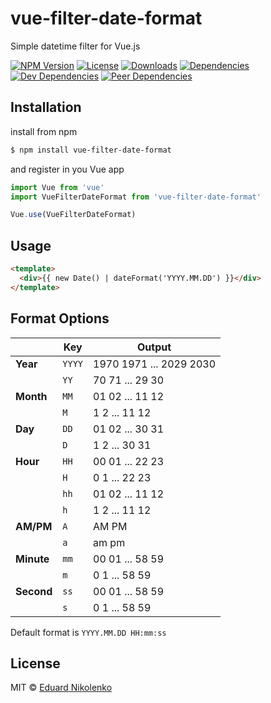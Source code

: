 # vue-filter-date-format
Simple datetime filter for Vue.js

[![NPM Version](https://img.shields.io/npm/v/vue-filter-date-format.svg)](https://www.npmjs.com/package/vue-filter-date-format)
[![License](https://img.shields.io/npm/l/vue-filter-date-format.svg)](/LICENSE)
[![Downloads](https://img.shields.io/npm/dm/vue-filter-date-format.svg)](https://npmcharts.com/compare/vue-filter-date-format?minimal=true)
[![Dependencies](https://img.shields.io/david/eduardnikolenko/vue-filter-date-format.svg)](https://david-dm.org/eduardnikolenko/vue-filter-date-format)
[![Dev Dependencies](https://img.shields.io/david/dev/eduardnikolenko/vue-filter-date-format.svg)](https://david-dm.org/eduardnikolenko/vue-filter-date-format/?type=dev)
[![Peer Dependencies](https://img.shields.io/david/peer/eduardnikolenko/vue-filter-date-format.svg)](https://david-dm.org/eduardnikolenko/vue-filter-date-format/?type=peer)

## Installation

install from npm
```bash
$ npm install vue-filter-date-format
```
and register in you Vue app
```js
import Vue from 'vue'
import VueFilterDateFormat from 'vue-filter-date-format'

Vue.use(VueFilterDateFormat)
```

## Usage

```html
<template>
  <div>{{ new Date() | dateFormat('YYYY.MM.DD') }}</div>
</template>
```

## Format Options

|            | Key    | Output                  |
| ---------- | ------ | ----------------------- |
| **Year**   | `YYYY` | 1970 1971 ... 2029 2030 |
|            | `YY`   | 70 71 ... 29 30         |
| **Month**  | `MM`   | 01 02 ... 11 12         |
|            | `M`    | 1 2 ... 11 12           |
| **Day**    | `DD`   | 01 02 ... 30 31         |
|            | `D`    | 1 2 ... 30 31           |
| **Hour**   | `HH`   | 00 01 ... 22 23         |
|            | `H`    | 0 1 ... 22 23           |
|            | `hh`   | 01 02 ... 11 12         |
|            | `h`    | 1 2 ... 11 12           |
| **AM/PM**  | `A`    | AM PM                   |
|            | `a`    | am pm                   |
| **Minute** | `mm`   | 00 01 ... 58 59         |
|            | `m`    | 0 1 ... 58 59           |
| **Second** | `ss`   | 00 01 ... 58 59         |
|            | `s`    | 0 1 ... 58 59           |

Default format is `YYYY.MM.DD HH:mm:ss`

## License

MIT © [Eduard Nikolenko](https://github.com/eduardnikolenko)
